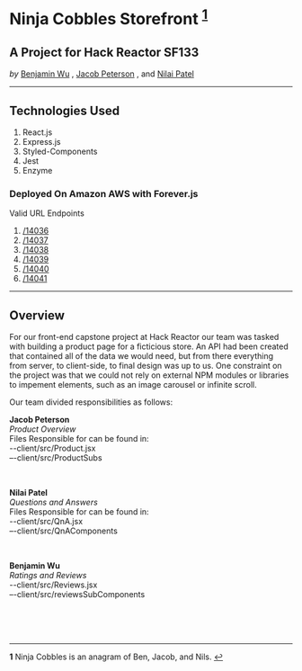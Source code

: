 # Ninja Cobbles Storefront <sup id="a1">[1](#f1)</sup>
## A Project for Hack Reactor SF133
*by*
[Benjamin Wu](https://github.com/benngfour/PPFEC)
,
[Jacob Peterson](https://github.com/JacobWPeterson/PPFEC)
, and
[Nilai Patel](https://github.com/nilaip96/PPFEC)

---

## Technologies Used
1. React.js
2. Express.js
3. Styled-Components
4. Jest
5. Enzyme

### Deployed On Amazon AWS with Forever.js

Valid URL Endpoints
1. [/14036](http://ec2-50-18-94-151.us-west-1.compute.amazonaws.com/products/14036/)
2. [/14037](http://ec2-50-18-94-151.us-west-1.compute.amazonaws.com/products/14037/)
3. [/14038](http://ec2-50-18-94-151.us-west-1.compute.amazonaws.com/products/14038/)
4. [/14039](http://ec2-50-18-94-151.us-west-1.compute.amazonaws.com/products/14038/)
5. [/14040](http://ec2-50-18-94-151.us-west-1.compute.amazonaws.com/products/14040/)
6. [/14041](http://ec2-50-18-94-151.us-west-1.compute.amazonaws.com/products/14041/)

---

## Overview
For our front-end capstone project at Hack Reactor our team was tasked with building a product page for a ficticious store. An API had been created that contained all of the data we would need, but from there everything from server, to client-side, to final design was up to us. One constraint on the project was that we could not rely on external NPM modules or libraries to impement elements, such as an image carousel or infinite scroll.

Our team divided responsibilities as follows:

**Jacob Peterson**\
*Product Overview*\
Files Responsible for can be found in:\
--client/src/Product.jsx\
–-client/src/ProductSubs

<br>

**Nilai Patel**\
*Questions and Answers*\
Files Responsible for can be found in:\
--client/src/QnA.jsx\
–-client/src/QnAComponents

<br>

**Benjamin Wu**\
*Ratings and Reviews*\
--client/src/Reviews.jsx\
–-client/src/reviewsSubComponents

<br>
<br>
<br>

---





<b id="f1">1</b> Ninja Cobbles is an anagram of Ben, Jacob, and Nils. [↩](#a1)
